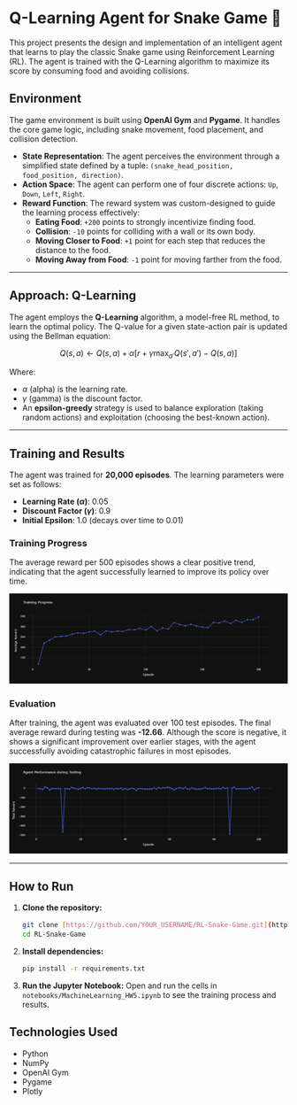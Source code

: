 # Q-Learning Agent for Snake Game 🐍

This project presents the design and implementation of an intelligent agent that learns to play the classic Snake game using Reinforcement Learning (RL). The agent is trained with the Q-Learning algorithm to maximize its score by consuming food and avoiding collisions.

## Environment

The game environment is built using **OpenAI Gym** and **Pygame**. It handles the core game logic, including snake movement, food placement, and collision detection.

- **State Representation**: The agent perceives the environment through a simplified state defined by a tuple: `(snake_head_position, food_position, direction)`.
- **Action Space**: The agent can perform one of four discrete actions: `Up`, `Down`, `Left`, `Right`.
- **Reward Function**: The reward system was custom-designed to guide the learning process effectively:
    - **Eating Food**: `+200` points to strongly incentivize finding food.
    - **Collision**: `-10` points for colliding with a wall or its own body.
    - **Moving Closer to Food**: `+1` point for each step that reduces the distance to the food.
    - **Moving Away from Food**: `-1` point for moving farther from the food.

---

## Approach: Q-Learning

The agent employs the **Q-Learning** algorithm, a model-free RL method, to learn the optimal policy. The Q-value for a given state-action pair is updated using the Bellman equation:

$$Q(s,a) \leftarrow Q(s,a) + \alpha [r + \gamma \max_{a'} Q(s',a') - Q(s,a)]$$

Where:
- $\alpha$ (alpha) is the learning rate.
- $\gamma$ (gamma) is the discount factor.
- An **epsilon-greedy** strategy is used to balance exploration (taking random actions) and exploitation (choosing the best-known action).

---

## Training and Results

The agent was trained for **20,000 episodes**. The learning parameters were set as follows:
- **Learning Rate ($\alpha$)**: 0.05
- **Discount Factor ($\gamma$)**: 0.9
- **Initial Epsilon**: 1.0 (decays over time to 0.01)

### Training Progress

The average reward per 500 episodes shows a clear positive trend, indicating that the agent successfully learned to improve its policy over time.

![Training Progress](images/training_progress.png)


### Evaluation

After training, the agent was evaluated over 100 test episodes. The final average reward during testing was **-12.66**. Although the score is negative, it shows a significant improvement over earlier stages, with the agent successfully avoiding catastrophic failures in most episodes.

![Testing Performance](images/testing_performance.png)

---

## How to Run

1.  **Clone the repository:**
    ```bash
    git clone [https://github.com/YOUR_USERNAME/RL-Snake-Game.git](https://github.com/YOUR_USERNAME/RL-Snake-Game.git)
    cd RL-Snake-Game
    ```

2.  **Install dependencies:**
    ```bash
    pip install -r requirements.txt
    ```

3.  **Run the Jupyter Notebook:**
    Open and run the cells in `notebooks/MachineLearning_HW5.ipynb` to see the training process and results.

## Technologies Used
- Python
- NumPy
- OpenAI Gym
- Pygame
- Plotly
